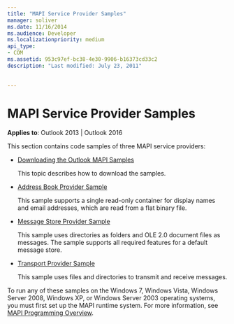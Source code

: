 ```yaml
---
title: "MAPI Service Provider Samples"
manager: soliver
ms.date: 11/16/2014
ms.audience: Developer
ms.localizationpriority: medium
api_type:
- COM
ms.assetid: 953c97ef-bc38-4e30-9906-b16373cd33c2
description: "Last modified: July 23, 2011"
 
 
---
```


# MAPI Service Provider Samples

  
  
**Applies to**: Outlook 2013 | Outlook 2016 
  
This section contains code samples of three MAPI service providers:
  
- [Downloading the Outlook MAPI Samples](downloading-the-outlook-mapi-samples.md)
    
    This topic describes how to download the samples.
    
- [Address Book Provider Sample](address-book-provider-sample.md)
    
    This sample supports a single read-only container for display names and email addresses, which are read from a flat binary file.
    
- [Message Store Provider Sample](message-store-provider-sample.md)
    
    This sample uses directories as folders and OLE 2.0 document files as messages. The sample supports all required features for a default message store.
    
- [Transport Provider Sample](transport-provider-sample.md)
    
    This sample uses files and directories to transmit and receive messages.
    
To run any of these samples on the Windows 7, Windows Vista, Windows Server 2008, Windows XP, or Windows Server 2003 operating systems, you must first set up the MAPI runtime system. For more information, see [MAPI Programming Overview](mapi-programming-overview.md).
  

